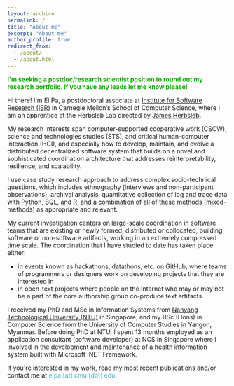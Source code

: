 ```yaml
---
layout: archive
permalink: /
title: "About me"
excerpt: "About me"
author_profile: true
redirect_from:
  - /about/
  - /about.html
---
```


<p style="color: #0EAC00"><strong>I'm seeking a postdoc/research scientist position to round out my research portfolio. If you have any leads let me know please!</strong></p>

Hi there! I'm Ei Pa, a postdoctoral associate at <a href="https://www.isri.cmu.edu/">Institute for Software Research (ISR)</a> in Carnegie Mellon’s School of Computer Science, where I am an apprentice at the Herbsleb Lab directed by <a href="https://herbsleb.org/">James Herbsleb</a>.

My research interests span computer-supported cooperative work (CSCW), science and technologies studies (STS), and critical human-computer interaction (HCI), and especially how to develop, maintain, and evolve a distributed decentralized software system that builds on a novel and sophisticated coordination architecture that addresses reinterpretability, resilience, and scalability.

I use case study research approach to address complex socio-technical questions, which includes ethnography (interviews and non-participant observations), archival analysis, quantitative collection of log and trace data with Python, SQL, and R, and a combination of all of these methods (mixed-methods) as appropriate and relevant.

My current investigation centers on large-scale coordination in software teams that are existing or newly formed, distributed or collocated, building software or non-software artifacts, working in an extremely compressed time scale. The coordination that I have studied to date has taken place either:
* in events known as hackathons, datathons, etc. on GitHub, where teams of programmers or designers work on developing projects that they are interested in
* in open-text projects where people on the Internet who may or may not be a part of the core authorship group co-produce text artifacts

I received my PhD and MSc in Information Systems from <a href="https://www.ntu.edu.sg">Nanyang Technological University (NTU)</a> in Singapore, and my BSc (Hons) in Computer Science from the University of Computer Studies in Yangon, Myanmar. Before doing PhD at NTU, I spent 13 months employed as an application consultant (software developer) at NCS in Singapore where I involved in the development and maintenance of a health information system built with Microsoft .NET Framework.

If you're interested in my work, read <a href="https://eipapa.github.io/publications">my most recent publications</a> and/or contact me at <span style="color: #52adc8">eipa [at] cmu [dot] edu</span>.
